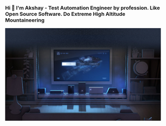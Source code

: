 ### Hi 👋 I'm Akshay - Test Automation Engineer by profession. Like Open Source Software. Do Extreme High Altitude Mountaineering

<img src="https://github.com/akshayupadhayay/akshayupadhayay/blob/master/linux_room.png">
